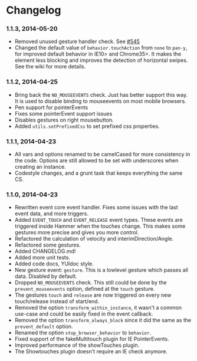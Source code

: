 # Changelog

### 1.1.3, 2014-05-20
- Removed unused gesture handler check. See [#545](https://github.com/EightMedia/hammer.js/issues/545)
- Changed the default value of `behavior.touchAction` from `none` to `pan-y`, for improved default behavior in IE10> and Chrome35>.
It makes the element less blocking and improves the detection of horizontal swipes. See the wiki for more details.

### 1.1.2, 2014-04-25
- Bring back the `NO_MOUSEEVENTS` check. Just has better support this way. It is used to disable binding to mouseevents on most mobile browsers.
- Pen support for pointerEvents
- Fixes some pointerEvent support issues
- Disables gestures on right mousebutton.
- Added `utils.setPrefixedCss` to set prefixed css properties.

### 1.1.1, 2014-04-23
- All vars and options renamed to be camelCased for more consistency in the code. Options are still allowed to be set with underscores when creating an instance.
- Codestyle changes, and a grunt task that keeps everything the same CS.

### 1.1.0, 2014-04-23
- Rewritten event core event handler. Fixes some issues with the last event data, and more triggers.
- Added `EVENT_TOUCH` and `EVENT_RELEASE` event types. These events are triggered inside Hammer when the touches change. This makes some gestures more precise and gives you more control.
- Refactored the calculation of velocity and interimDirection/Angle.
- Refactored some gestures.
- Added CHANGELOG.md!
- Added more unit tests.
- Added code docs, YUIdoc style.
- New gesture event: `gesture`. This is a lowlevel gesture which passes all data. Disabled by default.
- Dropped `NO_MOUSEEVENTS` check. This still could be done by the `prevent_mouseevents` option, defined at the `touch` gesture.
- The gestures `touch` and `release` are now triggered on every new touch/release instead of start/end.
- Removed the option `transform_within_instance`, it wasn't a common use-case and could be easily fixed in the event callback.
- Removed the option `transform_always_block` since it did the same as the `prevent_default` option.
- Renamed the option `stop_browser_behavior` to `behavior`.
- Fixed support of the fakeMultitouch plugin for IE PointerEvents.
- Improved performance of the showTouches plugin.
- The Showtouches plugin doesn't require an IE check anymore.

